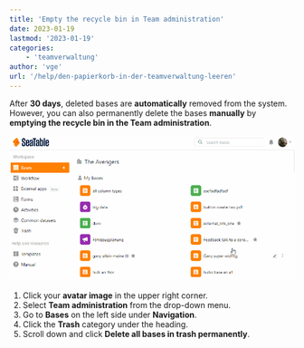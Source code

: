 ```yaml
---
title: 'Empty the recycle bin in Team administration'
date: 2023-01-19
lastmod: '2023-01-19'
categories:
    - 'teamverwaltung'
author: 'vge'
url: '/help/den-papierkorb-in-der-teamverwaltung-leeren'
---
```


After **30 days**, deleted bases are **automatically** removed from the system. However, you can also permanently delete the bases **manually** by **emptying the recycle bin in the Team administration**.

![Empty the trash](images/Den-Papierkorb-leeren.gif)

1. Click your **avatar image** in the upper right corner.
2. Select **Team administration** from the drop-down menu.
3. Go to **Bases** on the left side under **Navigation**.
4. Click the **Trash** category under the heading.
5. Scroll down and click **Delete all bases in trash permanently**.
